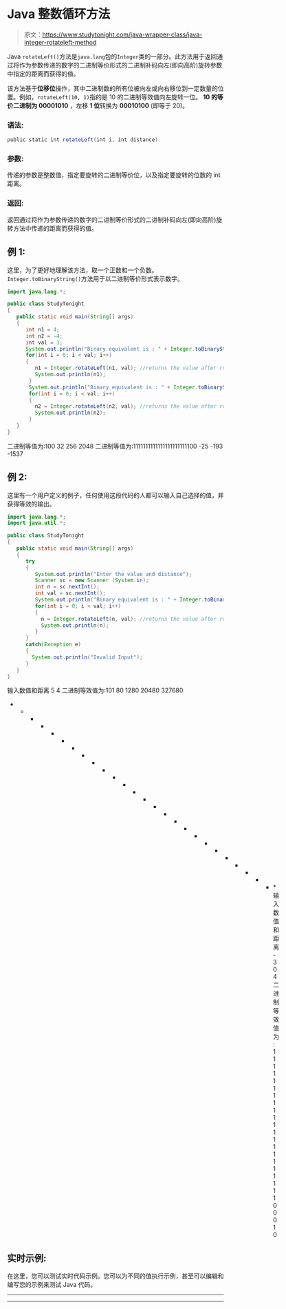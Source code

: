 # Java 整数循环方法

> 原文：<https://www.studytonight.com/java-wrapper-class/java-integer-rotateleft-method>

Java `rotateLeft()`方法是`java.lang`包的`Integer`类的一部分。此方法用于返回通过将作为参数传递的数字的二进制等价形式的二进制补码向左(即向高阶)旋转参数中指定的距离而获得的值。

该方法基于**位移位**操作，其中二进制数的所有位被向左或向右移位到一定数量的位置。例如，`rotateLeft(10, 1)`指的是 10 的二进制等效值向左旋转一位。 **10 的等价二进制为 00001010** ，左移 **1 位**转换为 **00010100** (即等于 20)。

### 语法:

```java
public static int rotateLeft(int i, int distance) 
```

### 参数:

传递的参数是整数值，指定要旋转的二进制等价位，以及指定要旋转的位数的 int 距离。

### 返回:

返回通过将作为参数传递的数字的二进制等价形式的二进制补码向左(即向高阶)旋转方法中传递的距离而获得的值。

## 例 1:

这里，为了更好地理解该方法，取一个正数和一个负数。`Integer.toBinaryString()`方法用于以二进制等价形式表示数字。

```java
import java.lang.*;

public class StudyTonight 
{
   public static void main(String[] args)
   {
      int n1 = 4;
      int n2 = -4;
      int val = 3;      
      System.out.println("Binary equivalent is : " + Integer.toBinaryString(n1));     
      for(int i = 0; i < val; i++) 
      {
         n1 = Integer.rotateLeft(n1, val); //returns the value after rotation
         System.out.println(n1);
       }       
       System.out.println("Binary equivalent is : " + Integer.toBinaryString(n2));       
       for(int i = 0; i < val; i++) 
       {
         n2 = Integer.rotateLeft(n2, val); //returns the value after rotation
         System.out.println(n2);
       }
   }
} 
```

二进制等值为:100
32
256
2048
二进制等值为:1111111111111111111111100
-25
-193
-1537

## 例 2:

这里有一个用户定义的例子，任何使用这段代码的人都可以输入自己选择的值，并获得等效的输出。

```java
import java.lang.*;
import java.util.*;

public class StudyTonight 
{
   public static void main(String[] args)
   {
      try
      {
         System.out.println("Enter the value and distance");
         Scanner sc = new Scanner (System.in);
         int n = sc.nextInt();
         int val = sc.nextInt();         
         System.out.println("Binary equivalent is : " + Integer.toBinaryString(n));
         for(int i = 0; i < val; i++) 
         {
           n = Integer.rotateLeft(n, val); //returns the value after rotation
           System.out.println(n);
         }
      }
      catch(Exception e)
      {
        System.out.println("Invalid Input");
      }              
   }
} 
```

输入数值和距离
5 4
二进制等效值为:101
80
1280
20480
327680
* * * * * * * * * * * * * * * * * * * * * * * * * * *输入数值和距离
-30 4
二进制等效值为:11111111111111111111100010

## 实时示例:

在这里，您可以测试实时代码示例。您可以为不同的值执行示例，甚至可以编辑和编写您的示例来测试 Java 代码。

* * *

* * *